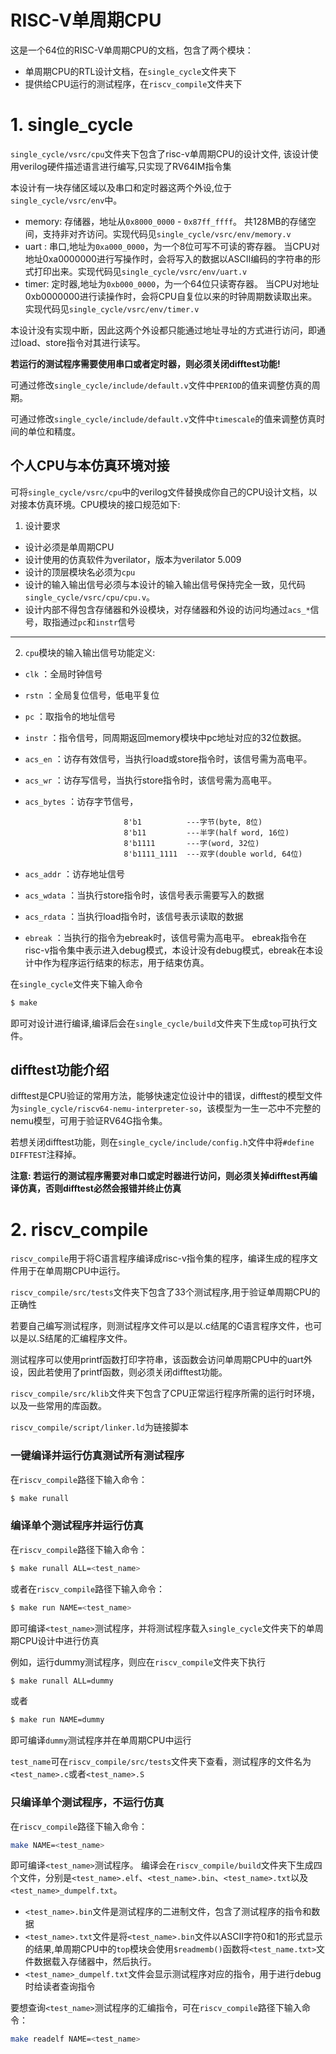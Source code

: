 RISC-V单周期CPU
===============
这是一个64位的RISC-V单周期CPU的文档，包含了两个模块：
* 单周期CPU的RTL设计文档，在``single_cycle``文件夹下
* 提供给CPU运行的测试程序，在``riscv_compile``文件夹下

# 1. single\_cycle
``single_cycle/vsrc/cpu``文件夹下包含了risc-v单周期CPU的设计文件,
该设计使用verilog硬件描述语言进行编写,只实现了RV64IM指令集


本设计有一块存储区域以及串口和定时器这两个外设,位于``single_cycle/vsrc/env``中。
* memory: 存储器，地址从``0x8000_0000`` - ``0x87ff_ffff``。
共128MB的存储空间，支持非对齐访问。实现代码见``single_cycle/vsrc/env/memory.v``
* uart : 串口,地址为``0xa000_0000``，为一个8位可写不可读的寄存器。
当CPU对地址0xa0000000进行写操作时，会将写入的数据以ASCII编码的字符串的形式打印出来。实现代码见``single_cycle/vsrc/env/uart.v``
* timer: 定时器,地址为``0xb000_0000``，为一个64位只读寄存器。
当CPU对地址0xb0000000进行读操作时，会将CPU自复位以来的时钟周期数读取出来。实现代码见``single_cycle/vsrc/env/timer.v``

本设计没有实现中断，因此这两个外设都只能通过地址寻址的方式进行访问，即通过load、store指令对其进行读写。

**若运行的测试程序需要使用串口或者定时器，则必须关闭difftest功能!**

可通过修改``single_cycle/include/default.v``文件中``PERIOD``的值来调整仿真的周期。

可通过修改``single_cycle/include/default.v``文件中``timescale``的值来调整仿真时间的单位和精度。


## 个人CPU与本仿真环境对接
可将``single_cycle/vsrc/cpu``中的verilog文件替换成你自己的CPU设计文档，以对接本仿真环境。CPU模块的接口规范如下: 

1. 设计要求
  * 设计必须是单周期CPU
  * 设计使用的仿真软件为verilator，版本为verilator 5.009
  * 设计的顶层模块名必须为``cpu``
  * 设计的输入输出信号必须与本设计的输入输出信号保持完全一致，见代码``single_cycle/vsrc/cpu/cpu.v``。
  * 设计内部不得包含存储器和外设模块，对存储器和外设的访问均通过``acs_*``信号，取指通过``pc``和``instr``信号
---
2. `cpu`模块的输入输出信号功能定义:
  * ``clk``       ：全局时钟信号
  * ``rstn``      ：全局复位信号，低电平复位
  * ``pc``        ：取指令的地址信号
  * ``instr``     ：指令信号，同周期返回memory模块中pc地址对应的32位数据。
  * ``acs_en``    ：访存有效信号，当执行load或store指令时，该信号需为高电平。
  * ``acs_wr``    ：访存写信号，当执行store指令时，该信号需为高电平。
  * ``acs_bytes`` ：访存字节信号，

                              8'b1          ---字节(byte, 8位)
                              8'b11         ---半字(half word, 16位)
                              8'b1111       ---字(word, 32位)
                              8'b1111_1111  ---双字(double world, 64位)
  * ``acs_addr``  ：访存地址信号
  * ``acs_wdata`` ：当执行store指令时，该信号表示需要写入的数据
  * ``acs_rdata`` ：当执行load指令时，该信号表示读取的数据
  * ``ebreak``    ：当执行的指令为ebreak时，该信号需为高电平。
ebreak指令在risc-v指令集中表示进入debug模式，本设计没有debug模式，ebreak在本设计中作为程序运行结束的标志，用于结束仿真。


在``single_cycle``文件夹下输入命令
```bash
$ make
```
即可对设计进行编译,编译后会在``single_cycle/build``文件夹下生成``top``可执行文件。


## difftest功能介绍
difftest是CPU验证的常用方法，能够快速定位设计中的错误，difftest的模型文件为``single_cycle/riscv64-nemu-interpreter-so``，该模型为一生一芯中不完整的nemu模型，可用于验证RV64G指令集。

若想关闭difftest功能，则在``single_cycle/include/config.h``文件中将``#define DIFFTEST``注释掉。

**注意: 若运行的测试程序需要对串口或定时器进行访问，则必须关掉difftest再编译仿真，否则difftest必然会报错并终止仿真**



# 2. riscv\_compile
``riscv_compile``用于将C语言程序编译成risc-v指令集的程序，编译生成的程序文件用于在单周期CPU中运行。

``riscv_compile/src/tests``文件夹下包含了33个测试程序,用于验证单周期CPU的正确性

若要自己编写测试程序，则测试程序文件可以是以.c结尾的C语言程序文件，也可以是以.S结尾的汇编程序文件。

测试程序可以使用printf函数打印字符串，该函数会访问单周期CPU中的uart外设，因此若使用了printf函数，则必须关闭difftest功能。

``riscv_compile/src/klib``文件夹下包含了CPU正常运行程序所需的运行时环境，以及一些常用的库函数。

``riscv_compile/script/linker.ld``为链接脚本

### 一键编译并运行仿真测试所有测试程序
在``riscv_compile``路径下输入命令：
```bash
$ make runall
```

### 编译单个测试程序并运行仿真
在``riscv_compile``路径下输入命令：
```bash
$ make runall ALL=<test_name>
```
或者在``riscv_compile``路径下输入命令：
```bash
$ make run NAME=<test_name>
```
即可编译``<test_name>``测试程序，并将测试程序载入``single_cycle``文件夹下的单周期CPU设计中进行仿真

例如，运行dummy测试程序，则应在``riscv_compile``文件夹下执行
```bash
$ make runall ALL=dummy
```
或者
```bash
$ make run NAME=dummy
```
即可编译``dummy``测试程序并在单周期CPU中运行

``test_name``可在``riscv_compile/src/tests``文件夹下查看，测试程序的文件名为``<test_name>.c``或者``<test_name>.S``


### 只编译单个测试程序，不运行仿真
在``riscv_compile``路径下输入命令：
```bash
make NAME=<test_name>
```
即可编译``<test_name>``测试程序。
编译会在``riscv_compile/build``文件夹下生成四个文件，分别是``<test_name>.elf``、``<test_name>.bin``、``<test_name>.txt``以及``<test_name>_dumpelf.txt``。
* ``<test_name>.bin``文件是测试程序的二进制文件，包含了测试程序的指令和数据
* ``<test_name>.txt``文件是将``<test_name>.bin``文件以ASCII字符0和1的形式显示的结果,单周期CPU中的``top``模块会使用``$readmemb()``函数将``<test_name.txt>``文件数据载入存储器中，然后执行。
* ``<test_name>_dumpelf.txt``文件会显示测试程序对应的指令，用于进行debug时给读者查询指令

要想查询``<test_name>``测试程序的汇编指令，可在``riscv_compile``路径下输入命令：
```bash
make readelf NAME=<test_name>
```

